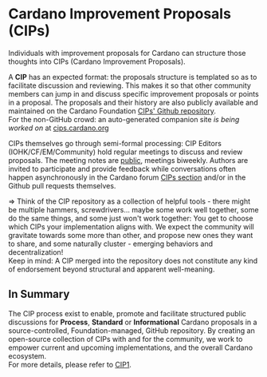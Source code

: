 # Cardano Improvement Proposals (CIPs)

Individuals with improvement proposals for Cardano can structure those thoughts into CIPs (Cardano Improvement Proposals).  

A **CIP** has an expected format: the proposals structure is templated so as to facilitate discussion and reviewing. This makes it so that other community members can jump in and discuss specific improvement proposals or points in a proposal. The proposals and their history are also publicly available and maintained on the Cardano Foundation [CIPs' Github repository](https://github.com/cardano-foundation/CIPs).  
For the non-GitHub crowd: an auto-generated companion site *is being worked on* at [cips.cardano.org](https://cips.cardano.org) 

CIPs themselves go through semi-formal processing: CIP Editors (IOHK/CF/EM/Community) hold regular meetings to discuss and review proposals. The meeting notes are [public](https://github.com/cardano-foundation/CIPs/tree/master/BiweeklyMeetings), meetings biweekly. Authors are invited to participate and provide feedback while conversations often happen asynchronously in the Cardano forum [CIPs section](https://forum.cardano.org/c/english/cips/122) and/or in the Github pull requests themselves.  

=> Think of the CIP repository as a collection of helpful tools - there might be multiple hammers, screwdrivers... maybe some work well together, some do the same things, and some just won't work together: You get to choose which CIPs your implementation aligns with. We expect the community will gravitate towards some more than other, and propose new ones they want to share, and some naturally cluster - emerging behaviors and decentralization!  
Keep in mind: A CIP merged into the repository does not constitute any kind of endorsement beyond structural and apparent well-meaning.  

## In Summary
The CIP process exist to enable, promote and facilitate structured public discussions for **Process**, **Standard** or **Informational** Cardano proposals in a source-controlled, Foundation-managed, GitHub repository. By creating an open-source collection of CIPs with and for the community, we work to empower current and upcoming implementations, and the overall Cardano ecosystem.  
For more details, please refer to [CIP1](https://github.com/cardano-foundation/CIPs/blob/master/CIP-0001/CIP-0001.md).  


